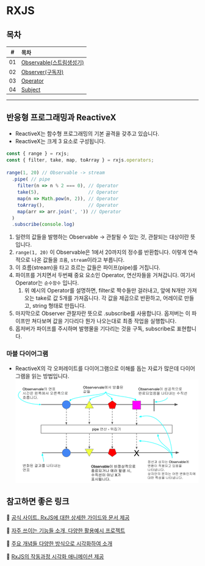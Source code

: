 # RXJS

## 목차

|  #  | 목차                                      |
| :-: | :------------------------------------------- |
| 01  | [Observable(스트림생성기)](./Stream/README.md)     |
| 02  | [Observer(구독자)](./Observer/README.md)     |
| 03  | [Operator](./Operator/README.md)     |
| 04  | [Subject](./Subject/README.md)     |
---

## 반응형 프로그래밍과 ReactiveX

- ReactiveX는 함수형 프로그래밍의 기본 골격을 갖추고 있습니다.
- ReactiveX는 크게 3 요소로 구성됩니다.
```javascript
const { range } = rxjs;
const { filter, take, map, toArray } = rxjs.operators;

range(1, 20) // Observable -> stream
  .pipe( // pipe
    filter(n => n % 2 === 0), // Operator
    take(5),                  // Operator
    map(n => Math.pow(n, 2)), // Operator
    toArray(),                // Operator
    map(arr => arr.join(', ')) // Operator
  )
  .subscribe(console.log)
```
1. 일련의 값들을 발행하는 Observable -> 관찰될 수 있는 것, 관찰되는 대상이란 뜻입니다.
2. `range(1, 20)` 이 Observable은 1에서 20까지의 정수를 반환합니다. 이렇게 연속적으로 나온 값들을 `흐름`, `stream`이라고 부릅니다.
3. 이 흐름(stream)을 타고 흐르는 값들은 파이프(pipe)를 거칩니다.
4. 파이프를 거치면서 두번째 중요 요소인 Operator, 연산자들을 거쳐갑니다. 여기서 Operator는 `순수함수` 입니다.
   1. 위 예시의 Operator를 설명하면, filter로 짝수들만 걸러내고, 앞에 N개만 가져오는 take로 값 5개를 가져옵니다. 각 값을 제곱으로 반환하고, 어레이로 만들고, string 형태로 만듭니다.
5. 마지막으로 Observer 관찰자란 뜻으로 .subscribe를 사용합니다. 옵저버는 이 파이프만 쳐다보며 값을 기다리다 뭔가 나오는대로 최종 작업을 실행합니다.
6. 옵저버가 파이프를 주시하며 발행물을 기다리는 것을 구독, subscribe로 표현합니다.

### 마블 다이어그램
- ReactiveX의 각 오퍼레이트를 다이어그램으로 이해를 돕는 자료가 많은데 다이어그램을 읽는 방법입니다.
  ![](./마블다이어그램.png)


## 참고하면 좋은 링크

🔗 [공식 사이트. RxJS에 대한 상세한 가이드와 문서 제공](https://rxjs-dev.firebaseapp.com/guide/overview)


🔗 [자주 쓰이는 기능들 소개, 다양한 활용예시 프로젝트](https://www.learnrxjs.io/)


🔗 [주요 개념들 다양한 방식으로 시각화하여 소개](https://reactive.how/)


🔗 [RxJS의 작동과정 시각화 애니메이션 제공](https://rxviz.com/)

